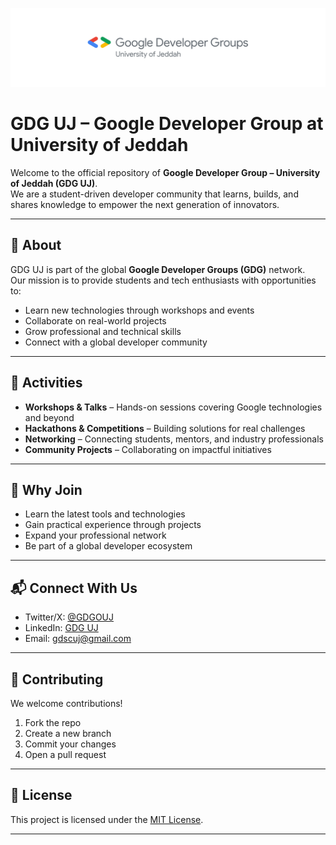 ![GDG UJ Banner](/banner.png)

# GDG UJ – Google Developer Group at University of Jeddah

Welcome to the official repository of **Google Developer Group – University of Jeddah (GDG UJ)**.  
We are a student-driven developer community that learns, builds, and shares knowledge to empower the next generation of innovators.

---

## 📌 About  
GDG UJ is part of the global **Google Developer Groups (GDG)** network.  
Our mission is to provide students and tech enthusiasts with opportunities to:  
- Learn new technologies through workshops and events  
- Collaborate on real-world projects  
- Grow professional and technical skills  
- Connect with a global developer community  

---

## 🚀 Activities  
- **Workshops & Talks** – Hands-on sessions covering Google technologies and beyond  
- **Hackathons & Competitions** – Building solutions for real challenges  
- **Networking** – Connecting students, mentors, and industry professionals  
- **Community Projects** – Collaborating on impactful initiatives  

---

## 🌟 Why Join  
- Learn the latest tools and technologies  
- Gain practical experience through projects  
- Expand your professional network  
- Be part of a global developer ecosystem  

---

## 📬 Connect With Us  
- Twitter/X: [@GDGOUJ](https://x.com/GDGUOJ)  
- LinkedIn: [GDG UJ](https://www.linkedin.com/company/google-developer-student-club-uj)  
- Email: gdscuj@gmail.com

---

## 🤝 Contributing  
We welcome contributions!  
1. Fork the repo  
2. Create a new branch  
3. Commit your changes  
4. Open a pull request  

---

## 📄 License  
This project is licensed under the [MIT License](LICENSE).  

---
